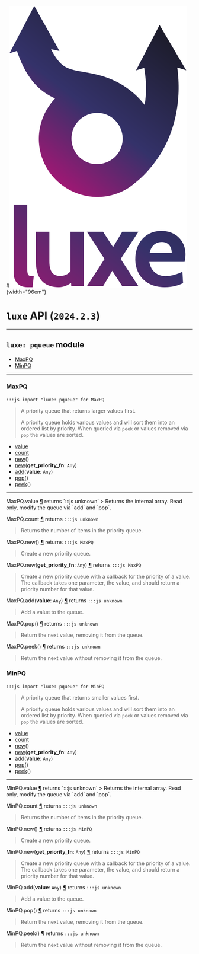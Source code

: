 #![](../../../images/luxe-dark.svg){width="96em"}

# `luxe` API (`2024.2.3`)  


---

## `luxe: pqueue` module

- [MaxPQ](#maxpq)   
- [MinPQ](#minpq)   

---

### MaxPQ
`:::js import "luxe: pqueue" for MaxPQ`
> A priority queue that returns larger values first.
> 
> A priority queue holds various values and will sort
> them into an ordered list by priority. When queried
> via `peek` or values removed via `pop` the values are sorted.

- [value](#MaxPQ.value)
- [count](#MaxPQ.count)
- [new](#MaxPQ.new)()
- [new](#MaxPQ.new)(**get_priority_fn**: `Any`)
- [add](#MaxPQ.add)(**value**: `Any`)
- [pop](#MaxPQ.pop)()
- [peek](#MaxPQ.peek)()

<hr/>
<endpoint module="luxe: pqueue" class="MaxPQ" signature="value"></endpoint>
<signature id="MaxPQ.value">MaxPQ.value
<a class="headerlink" href="#MaxPQ.value" title="Permanent link">¶</a></signature>
<span class='api_ret'>returns</span> `:::js unknown`
> Returns the internal array. Read only, modify the queue via `add` and `pop`.   

<endpoint module="luxe: pqueue" class="MaxPQ" signature="count"></endpoint>
<signature id="MaxPQ.count">MaxPQ.count
<a class="headerlink" href="#MaxPQ.count" title="Permanent link">¶</a></signature>
<span class='api_ret'>returns</span> `:::js unknown`
> Returns the number of items in the priority queue.   

<endpoint module="luxe: pqueue" class="MaxPQ" signature="new()"></endpoint>
<signature id="MaxPQ.new">MaxPQ.new()
<a class="headerlink" href="#MaxPQ.new" title="Permanent link">¶</a></signature>
<span class='api_ret'>returns</span> `:::js MaxPQ`
> Create a new priority queue.   

<endpoint module="luxe: pqueue" class="MaxPQ" signature="new(get_priority_fn : Any)"></endpoint>
<signature id="MaxPQ.new">MaxPQ.new(**get_priority_fn**: `Any`)
<a class="headerlink" href="#MaxPQ.new" title="Permanent link">¶</a></signature>
<span class='api_ret'>returns</span> `:::js MaxPQ`
> Create a new priority queue with a callback for the priority of a value.
> The callback takes one parameter, the value, and should return a priority number 
> for that value.   

<endpoint module="luxe: pqueue" class="MaxPQ" signature="add(value : Any)"></endpoint>
<signature id="MaxPQ.add">MaxPQ.add(**value**: `Any`)
<a class="headerlink" href="#MaxPQ.add" title="Permanent link">¶</a></signature>
<span class='api_ret'>returns</span> `:::js unknown`
> Add a value to the queue.   

<endpoint module="luxe: pqueue" class="MaxPQ" signature="pop()"></endpoint>
<signature id="MaxPQ.pop">MaxPQ.pop()
<a class="headerlink" href="#MaxPQ.pop" title="Permanent link">¶</a></signature>
<span class='api_ret'>returns</span> `:::js unknown`
> Return the next value, removing it from the queue.   

<endpoint module="luxe: pqueue" class="MaxPQ" signature="peek()"></endpoint>
<signature id="MaxPQ.peek">MaxPQ.peek()
<a class="headerlink" href="#MaxPQ.peek" title="Permanent link">¶</a></signature>
<span class='api_ret'>returns</span> `:::js unknown`
> Return the next value without removing it from the queue.   

### MinPQ
`:::js import "luxe: pqueue" for MinPQ`
> A priority queue that returns smaller values first.
> 
> A priority queue holds various values and will sort
> them into an ordered list by priority. When queried
> via `peek` or values removed via `pop` the values are sorted.

- [value](#MinPQ.value)
- [count](#MinPQ.count)
- [new](#MinPQ.new)()
- [new](#MinPQ.new)(**get_priority_fn**: `Any`)
- [add](#MinPQ.add)(**value**: `Any`)
- [pop](#MinPQ.pop)()
- [peek](#MinPQ.peek)()

<hr/>
<endpoint module="luxe: pqueue" class="MinPQ" signature="value"></endpoint>
<signature id="MinPQ.value">MinPQ.value
<a class="headerlink" href="#MinPQ.value" title="Permanent link">¶</a></signature>
<span class='api_ret'>returns</span> `:::js unknown`
> Returns the internal array. Read only, modify the queue via `add` and `pop`.   

<endpoint module="luxe: pqueue" class="MinPQ" signature="count"></endpoint>
<signature id="MinPQ.count">MinPQ.count
<a class="headerlink" href="#MinPQ.count" title="Permanent link">¶</a></signature>
<span class='api_ret'>returns</span> `:::js unknown`
> Returns the number of items in the priority queue.   

<endpoint module="luxe: pqueue" class="MinPQ" signature="new()"></endpoint>
<signature id="MinPQ.new">MinPQ.new()
<a class="headerlink" href="#MinPQ.new" title="Permanent link">¶</a></signature>
<span class='api_ret'>returns</span> `:::js MinPQ`
> Create a new priority queue.   

<endpoint module="luxe: pqueue" class="MinPQ" signature="new(get_priority_fn : Any)"></endpoint>
<signature id="MinPQ.new">MinPQ.new(**get_priority_fn**: `Any`)
<a class="headerlink" href="#MinPQ.new" title="Permanent link">¶</a></signature>
<span class='api_ret'>returns</span> `:::js MinPQ`
> Create a new priority queue with a callback for the priority of a value.
> The callback takes one parameter, the value, and should return a priority number 
> for that value.   

<endpoint module="luxe: pqueue" class="MinPQ" signature="add(value : Any)"></endpoint>
<signature id="MinPQ.add">MinPQ.add(**value**: `Any`)
<a class="headerlink" href="#MinPQ.add" title="Permanent link">¶</a></signature>
<span class='api_ret'>returns</span> `:::js unknown`
> Add a value to the queue.   

<endpoint module="luxe: pqueue" class="MinPQ" signature="pop()"></endpoint>
<signature id="MinPQ.pop">MinPQ.pop()
<a class="headerlink" href="#MinPQ.pop" title="Permanent link">¶</a></signature>
<span class='api_ret'>returns</span> `:::js unknown`
> Return the next value, removing it from the queue.   

<endpoint module="luxe: pqueue" class="MinPQ" signature="peek()"></endpoint>
<signature id="MinPQ.peek">MinPQ.peek()
<a class="headerlink" href="#MinPQ.peek" title="Permanent link">¶</a></signature>
<span class='api_ret'>returns</span> `:::js unknown`
> Return the next value without removing it from the queue.   

